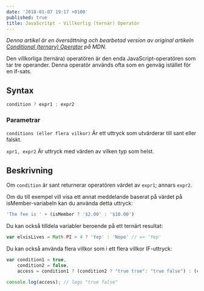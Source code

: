 ```yaml
---
date: '2018-01-07 19:17 +0100'
published: true
title: JavaScritpt - Villkorlig (ternär) Operatör
---
```

*Denna artikel är en översättning och bearbetad version av original artikeln [Conditional (ternary) Operator](https://developer.mozilla.org/en-US/docs/Web/JavaScript/Reference/Operators/Conditional_Operator) på MDN.*

Den villkorliga (ternära) operatören är den enda JavaScript-operatören som tar tre operander. Denna operatör används ofta som en genväg istället för en if-sats.

## Syntax

```js
condition ? expr1 : expr2 
```

### Parametrar

`conditions (eller flera vilkor)` Är ett uttryck som utvärderar till sant eller falskt.

`xpr1, expr2` Är uttryck med värden av vilken typ som helst.

## Beskrivning

Om `condition` är sant returnerar operatören värdet av `expr1`; annars `expr2`.

Om du till exempel vill visa ett annat meddelande baserat på värdet på isMember-variabeln kan du använda detta uttryck:

```js
'The fee is ' + (isMember ? '$2.00' : '$10.00')
```

Du kan också tilldela variabler beroende på ett ternärt resultat:

```js
var elvisLives = Math.PI > 4 ? 'Yep' : 'Nope' // => 'Yep'
```

Du kan också använda flera villkor som i ett flera villkor IF-uttryck:

```js
var condition1 = true,
    condition2 = false,
    access = condition1 ? (condition2 ? "true true": "true false") : (condition2 ? "false true" : "false false");

console.log(access); // logs "true false"
```



